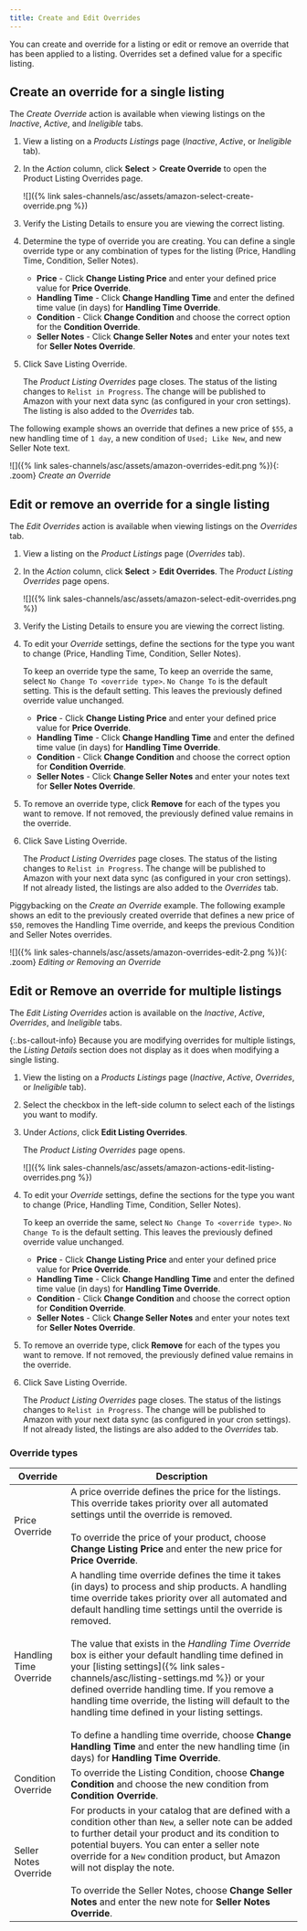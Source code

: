 ```yaml
---
title: Create and Edit Overrides
---
```



You can create and override for a listing or edit or remove an override that has been applied to a listing. Overrides set a defined value for a specific listing.

## Create an override for a single listing

The _Create Override_ action is available when viewing listings on the _Inactive_, _Active_, and _Ineligible_ tabs.

1. View a listing on a _Products Listings_ page (_Inactive_, _Active_, or _Ineligible_ tab).

1. In the _Action_ column, click **Select** > **Create Override** to open the Product Listing Overrides page.

    ![]({% link sales-channels/asc/assets/amazon-select-create-override.png %})

1. Verify the Listing Details to ensure you are viewing the correct listing.

1. Determine the type of override you are creating. You can define a single override type or any combination of types for the listing (Price, Handling Time, Condition, Seller Notes).

   - **Price** - Click **Change Listing Price** and enter your defined price value for **Price Override**.
   - **Handling Time** - Click **Change Handling Time** and enter the defined time value (in days) for **Handling Time Override**.
   - **Condition** - Click **Change Condition** and choose the correct option for the **Condition Override**.
   - **Seller Notes** - Click **Change Seller Notes** and enter your notes text for **Seller Notes Override**.

1. Click <span class="btn">Save Listing Override</span>.

    The _Product Listing Overrides_ page closes. The status of the listing changes to `Relist in Progress`. The change will be published to Amazon with your next data sync (as configured in your cron settings). The listing is also added to the _Overrides_ tab.

The following example shows an override that defines a new price of `$55`, a new handling time of `1 day`, a new condition of `Used; Like New`, and new Seller Note text.

![]({% link sales-channels/asc/assets/amazon-overrides-edit.png %}){: .zoom}
_Create an Override_

## Edit or remove an override for a single listing

The _Edit Overrides_ action is available when viewing listings on the _Overrides_ tab.

1. View a listing on the _Product Listings_ page (_Overrides_ tab).

1. In the _Action_ column, click **Select** > **Edit Overrides**. The _Product Listing Overrides_ page opens.

    ![]({% link sales-channels/asc/assets/amazon-select-edit-overrides.png %})

1. Verify the Listing Details to ensure you are viewing the correct listing.

1. To edit your _Override_ settings, define the sections for the type you want to change (Price, Handling Time, Condition, Seller Notes).

    To keep an override type the same, To keep an override the same, select `No Change To <override type>`. `No Change To` is the default setting. This is the default setting. This leaves the previously defined override value unchanged.

   - **Price** - Click **Change Listing Price** and enter your defined price value for **Price Override**.
   - **Handling Time** - Click **Change Handling Time** and enter the defined time value (in days) for **Handling Time Override**.
   - **Condition** - Click **Change Condition** and choose the correct option for **Condition Override**.
   - **Seller Notes** - Click **Change Seller Notes** and enter your notes text for **Seller Notes Override**.

1. To remove an override type, click **Remove** for each of the types you want to remove. If not removed, the previously defined value remains in the override.

1. Click <span class="btn">Save Listing Override</span>.

    The _Product Listing Overrides_ page closes. The status of the listing changes to `Relist in Progress`. The change will be published to Amazon with your next data sync (as configured in your cron settings). If not already listed, the listings are also added to the _Overrides_ tab.

Piggybacking on the _Create an Override_ example. The following example shows an edit to the previously created override that defines a new price of `$50`, removes the Handling Time override, and keeps the previous Condition and Seller Notes overrides.

![]({% link sales-channels/asc/assets/amazon-overrides-edit-2.png %}){: .zoom}
_Editing or Removing an Override_

## Edit or Remove an override for multiple listings

The _Edit Listing Overrides_ action is available on the _Inactive_, _Active_, _Overrides_, and _Ineligible_ tabs.

{:.bs-callout-info}
Because you are modifying overrides for multiple listings, the _Listing Details_ section does not display as it does when modifying a single listing.

1. View the listing on a _Products Listings_ page (_Inactive_, _Active_, _Overrides_, or _Ineligible_ tab).

1. Select the checkbox in the left-side column to select each of the listings you want to modify.

1. Under _Actions_, click **Edit Listing Overrides**.

   The _Product Listing Overrides_ page opens.

    ![]({% link sales-channels/asc/assets/amazon-actions-edit-listing-overrides.png %})

1. To edit your _Override_ settings, define the sections for the type you want to change (Price, Handling Time, Condition, Seller Notes).

    To keep an override the same, select `No Change To <override type>`. `No Change To` is the default setting. This leaves the previously defined override value unchanged.

   - **Price** - Click **Change Listing Price** and enter your defined price value for **Price Override**.
   - **Handling Time** - Click **Change Handling Time** and enter the defined time value (in days) for **Handling Time Override**.
   - **Condition** - Click **Change Condition** and choose the correct option for **Condition Override**.
   - **Seller Notes** - Click **Change Seller Notes** and enter your notes text for **Seller Notes Override**.

1. To remove an override type, click **Remove** for each of the types you want to remove. If not removed, the previously defined value remains in the override.

1. Click <span class="btn">Save Listing Override</span>.

    The _Product Listing Overrides_ page closes. The status of the listings changes to `Relist in Progress`. The change will be published to Amazon with your next data sync (as configured in your cron settings). If not already listed, the listings are also added to the _Overrides_ tab.

### Override types

|Override|Description|
|--- |--- |
|Price Override|A price override defines the price for the listings. This override takes priority over all automated settings until the override is removed.<br/><br/>To override the price of your product, choose **Change Listing Price** and enter the new price for **Price Override**. |
|Handling Time Override|A handling time override defines the time it takes (in days) to process and ship products. A handling time override takes priority over all automated and default handling time settings until the override is removed.<br/><br/>The value that exists in the _Handling Time Override_ box is either your default handling time defined in your [listing settings]({% link sales-channels/asc/listing-settings.md %}) or your defined override handling time. If you remove a handling time override, the listing will default to the handling time defined in your listing settings.<br/><br/>To define a handling time override, choose **Change Handling Time** and enter the new handling time (in days) for **Handling Time Override**. |
|Condition Override|To override the Listing Condition, choose **Change Condition** and choose the new condition from **Condition Override**. |
|Seller Notes Override|For products in your catalog that are defined with a condition other than `New`, a seller note can be added to further detail your product and its condition to potential buyers. You can enter a seller note override for a `New` condition product, but Amazon will not display the note.<br/><br/>To override the Seller Notes, choose **Change Seller Notes** and enter the new note for **Seller Notes Override**.|

